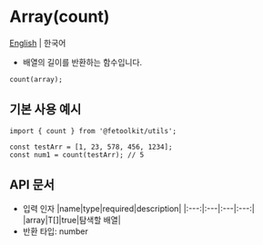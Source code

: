 # Array(count)

[English](../en/array_count.md) | 한국어

- 배열의 길이를 반환하는 함수입니다.

```tsx
count(array);
```

## 기본 사용 예시

```tsx
import { count } from '@fetoolkit/utils';

const testArr = [1, 23, 578, 456, 1234];
const num1 = count(testArr); // 5
```

## API 문서

- 입력 인자
  |name|type|required|description|
  |:---:|:---|:---|:---:|
  |array|T[]|true|탐색할 배열|
- 반환 타입: number
